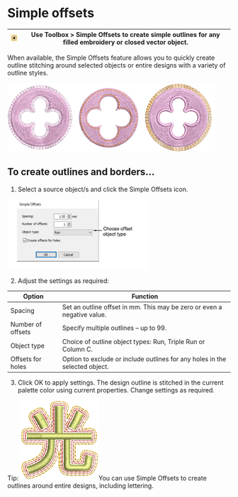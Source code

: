 # Simple offsets

| ![SimpleOffsets.png](assets/SimpleOffsets.png) | Use Toolbox > Simple Offsets to create simple outlines for any filled embroidery or closed vector object. |
| ---------------------------------------------- | --------------------------------------------------------------------------------------------------------- |

When available, the Simple Offsets feature allows you to quickly create outline stitching around selected objects or entire designs with a variety of outline styles.

![productivity00024.png](assets/productivity00024.png)

## To create outlines and borders...

1. Select a source object/s and click the Simple Offsets icon.

![SimpleOffsets00025.png](assets/SimpleOffsets00025.png)

2. Adjust the settings as required:

| Option            | Function                                                                    |
| ----------------- | --------------------------------------------------------------------------- |
| Spacing           | Set an outline offset in mm. This may be zero or even a negative value.     |
| Number of offsets | Specify multiple outlines – up to 99.                                       |
| Object type       | Choice of outline object types: Run, Triple Run or Column C.                |
| Offsets for holes | Option to exclude or include outlines for any holes in the selected object. |

3. Click OK to apply settings. The design outline is stitched in the current palette color using current properties. Change settings as required.

Tip: ![KanjiWithOutlines.png](assets/KanjiWithOutlines.png)You can use Simple Offsets to create outlines around entire designs, including lettering.
